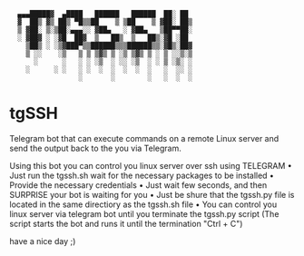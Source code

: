       ▄▄▄█████▓  ▄████   ██████   ██████  ██░ ██ 
      ▓  ██▒ ▓▒ ██▒ ▀█▒▒██    ▒ ▒██    ▒ ▓██░ ██▒
      ▒ ▓██░ ▒░▒██░▄▄▄░░ ▓██▄   ░ ▓██▄   ▒██▀▀██░
      ░ ▓██▓ ░ ░▓█  ██▓  ▒   ██▒  ▒   ██▒░▓█ ░██ 
        ▒██▒ ░ ░▒▓███▀▒▒██████▒▒▒██████▒▒░▓█▒░██▓
        ▒ ░░    ░▒   ▒ ▒ ▒▓▒ ▒ ░▒ ▒▓▒ ▒ ░ ▒ ░░▒░▒
          ░      ░   ░ ░ ░▒  ░ ░░ ░▒  ░ ░ ▒ ░▒░ ░
        ░      ░ ░   ░ ░  ░  ░  ░  ░  ░   ░  ░░ ░
                     ░       ░        ░   ░  ░  ░






# tgSSH
Telegram bot that can execute commands on a remote Linux server and send the output back to the you via Telegram.

Using this bot you can control you linux server over ssh using TELEGRAM
  • Just run the tgssh.sh wait for the necessary packages to be installed
  • Provide the necessary credentials
  • Just wait few seconds, and then SURPRISE your bot is waiting for you
  • Just be shure that the tgssh.py file is located in the same directiory as the tgssh.sh file
  • You can control you linux server via telegram bot until you terminate the tgssh.py script (The script starts the bot and runs it until the termination "Ctrl + C")

have a nice day ;)

